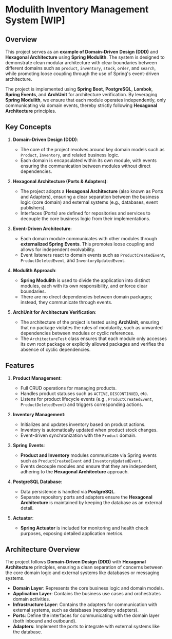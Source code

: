 # Modulith Inventory Management System [WIP]

## Overview

This project serves as an **example of Domain-Driven Design (DDD)** and **Hexagonal Architecture** using **Spring Modulith**. The system is designed to demonstrate clean modular architecture with clear boundaries between different domains such as `product`, `inventory`, `stock`, `order`, and `search`, while promoting loose coupling through the use of Spring's event-driven architecture.

The project is implemented using **Spring Boot**, **PostgreSQL**, **Lombok**, **Spring Events**, and **ArchUnit** for architecture verification. By leveraging **Spring Modulith**, we ensure that each module operates independently, only communicating via domain events, thereby strictly following **Hexagonal Architecture** principles.

## Key Concepts

1. **Domain-Driven Design (DDD)**:
    - The core of the project revolves around key domain models such as `Product`, `Inventory`, and related business logic.
    - Each domain is encapsulated within its own module, with events ensuring the communication between modules without direct dependencies.

2. **Hexagonal Architecture (Ports & Adapters)**:
    - The project adopts a **Hexagonal Architecture** (also known as Ports and Adapters), ensuring a clear separation between the business logic (core domain) and external systems (e.g., databases, event publishers).
    - Interfaces (Ports) are defined for repositories and services to decouple the core business logic from their implementations.

3. **Event-Driven Architecture**:
    - Each domain module communicates with other modules through **externalized Spring Events**. This promotes loose coupling and allows for independent evolvability.
    - Event listeners react to domain events such as `ProductCreatedEvent`, `ProductDeletedEvent`, and `InventoryUpdatedEvent`.

4. **Modulith Approach**:
    - **Spring Modulith** is used to divide the application into distinct modules, each with its own responsibility, and enforce clear boundaries.
    - There are no direct dependencies between domain packages; instead, they communicate through events.

5. **ArchUnit for Architecture Verification**:
    - The architecture of the project is tested using **ArchUnit**, ensuring that no package violates the rules of modularity, such as unwanted dependencies between modules or cyclic references.
    - The `ArchitectureTest` class ensures that each module only accesses its own root package or explicitly allowed packages and verifies the absence of cyclic dependencies.

## Features

1. **Product Management**:
    - Full CRUD operations for managing products.
    - Handles product statuses such as `ACTIVE`, `DISCONTINUED`, etc.
    - Listens for product lifecycle events (e.g., `ProductCreatedEvent`, `ProductDeletedEvent`) and triggers corresponding actions.

2. **Inventory Management**:
    - Initializes and updates inventory based on product actions.
    - Inventory is automatically updated when product stock changes.
    - Event-driven synchronization with the `Product` domain.

3. **Spring Events**:
    - **Product and Inventory** modules communicate via Spring events such as `ProductCreatedEvent` and `InventoryUpdatedEvent`.
    - Events decouple modules and ensure that they are independent, adhering to the **Hexagonal Architecture** approach.

4. **PostgreSQL Database**:
    - Data persistence is handled via **PostgreSQL**.
    - Separate repository ports and adapters ensure the **Hexagonal Architecture** is maintained by keeping the database as an external detail.

5. **Actuator**:
    - **Spring Actuator** is included for monitoring and health check purposes, exposing detailed application metrics.

## Architecture Overview

The project follows **Domain-Driven Design (DDD)** with **Hexagonal Architecture** principles, ensuring a clean separation of concerns between the core domain logic and external systems like databases or messaging systems.

- **Domain Layer**: Represents the core business logic and domain models.
- **Application Layer**: Contains the business use cases and orchestrates domain activities.
- **Infrastructure Layer**: Contains the adapters for communication with external systems, such as databases (repository adapters).
- **Ports**: Define the interfaces for communicating with the domain layer (both inbound and outbound).
- **Adapters**: Implement the ports to integrate with external systems like the database.
